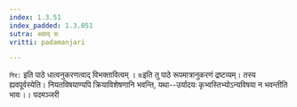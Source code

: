 ```yaml
---
index: 1.3.51
index_padded: 1.3.051
sutra: अवाद् ग्रः
vritti: padamanjari

---
```

`गिर:` इति पाठे धात्वनुकरणत्वाद् विभक्तावित्वम् । `ग्रः`इति तु पाठे रूपमात्रानुकरणं द्रष्टव्यम्। तस्य ह्यवपूर्वस्येति। नियतविषयाण्यपि क्रियाविशेषणानि भवन्ति, यथा--उर्यादयः कृभ्वस्तिभ्योऽन्यविषया न भवन्तीति भावः।।
पदमञ्जरी